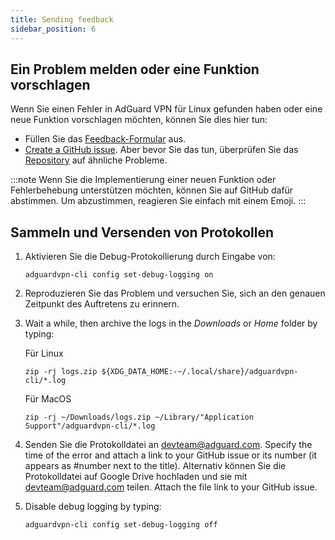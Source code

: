 ```yaml
---
title: Sending feedback
sidebar_position: 6
---
```


## Ein Problem melden oder eine Funktion vorschlagen

Wenn Sie einen Fehler in AdGuard VPN für Linux gefunden haben oder eine neue Funktion vorschlagen möchten, können Sie dies hier tun:

- Füllen Sie das [Feedback-Formular](https://surveys.adguard.com/de/vpn_linux/form.html) aus.
- [Create a GitHub issue](https://github.com/AdguardTeam/AdGuardVPNCLI/issues/new/choose). Aber bevor Sie das tun, überprüfen Sie das [Repository](https://github.com/AdguardTeam/AdGuardVPNCLI/issues?q=is%3Aissue) auf ähnliche Probleme.

:::note
Wenn Sie die Implementierung einer neuen Funktion oder Fehlerbehebung unterstützen möchten, können Sie auf GitHub dafür abstimmen. Um abzustimmen, reagieren Sie einfach mit einem Emoji.
:::

## Sammeln und Versenden von Protokollen

1. Aktivieren Sie die Debug-Protokollierung durch Eingabe von:

   `adguardvpn-cli config set-debug-logging on`

2. Reproduzieren Sie das Problem und versuchen Sie, sich an den genauen Zeitpunkt des Auftretens zu erinnern.

3. Wait a while, then archive the logs in the _Downloads_ or _Home_ folder by typing:

   Für Linux

   `zip -rj logs.zip ${XDG_DATA_HOME:-~/.local/share}/adguardvpn-cli/*.log`

   Für MacOS

   `zip -rj ~/Downloads/logs.zip ~/Library/"Application Support"/adguardvpn-cli/*.log`

4. Senden Sie die Protokolldatei an <devteam@adguard.com>. Specify the time of the error and attach a link to your GitHub issue or its number (it appears as #number next to the title). Alternativ können Sie die Protokolldatei auf Google Drive hochladen und sie mit <devteam@adguard.com> teilen. Attach the file link to your GitHub issue.

5. Disable debug logging by typing:

   `adguardvpn-cli config set-debug-logging off`
